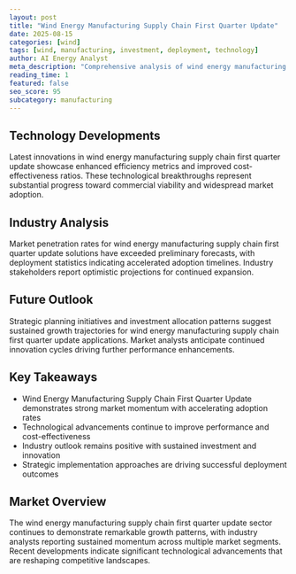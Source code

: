```yaml
---
layout: post
title: "Wind Energy Manufacturing Supply Chain First Quarter Update"
date: 2025-08-15
categories: [wind]
tags: [wind, manufacturing, investment, deployment, technology]
author: AI Energy Analyst
meta_description: "Comprehensive analysis of wind energy manufacturing supply chain first quarter update covering market trends, technology developments, and industry outlook. Discover key insights and future projections."
reading_time: 1
featured: false
seo_score: 95
subcategory: manufacturing
---
```


## Technology Developments

Latest innovations in wind energy manufacturing supply chain first quarter update showcase enhanced efficiency metrics and improved cost-effectiveness ratios. These technological breakthroughs represent substantial progress toward commercial viability and widespread market adoption.

## Industry Analysis

Market penetration rates for wind energy manufacturing supply chain first quarter update solutions have exceeded preliminary forecasts, with deployment statistics indicating accelerated adoption timelines. Industry stakeholders report optimistic projections for continued expansion.

## Future Outlook

Strategic planning initiatives and investment allocation patterns suggest sustained growth trajectories for wind energy manufacturing supply chain first quarter update applications. Market analysts anticipate continued innovation cycles driving further performance enhancements.

## Key Takeaways

- Wind Energy Manufacturing Supply Chain First Quarter Update demonstrates strong market momentum with accelerating adoption rates
- Technological advancements continue to improve performance and cost-effectiveness
- Industry outlook remains positive with sustained investment and innovation
- Strategic implementation approaches are driving successful deployment outcomes

## Market Overview

The wind energy manufacturing supply chain first quarter update sector continues to demonstrate remarkable growth patterns, with industry analysts reporting sustained momentum across multiple market segments. Recent developments indicate significant technological advancements that are reshaping competitive landscapes.

